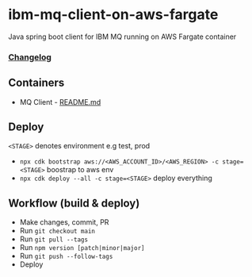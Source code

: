 # ibm-mq-client-on-aws-fargate

Java spring boot client for IBM MQ running on AWS Fargate container

### [Changelog](../main/CHANGELOG.md)

## Containers

- MQ Client - [README.md](containers/mqclient/README.md)

## Deploy

`<STAGE>` denotes environment e.g test, prod

- `npx cdk bootstrap aws://<AWS_ACCOUNT_ID>/<AWS_REGION> -c stage=<STAGE>` boostrap to aws env
- `npx cdk deploy --all -c stage=<STAGE>` deploy everything

## Workflow (build & deploy)

- Make changes, commit, PR
- Run `git checkout main`
- Run `git pull --tags`
- Run `npm version [patch|minor|major]`
- Run `git push --follow-tags`
- Deploy
